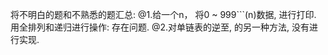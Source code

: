  将不明白的题和不熟悉的题汇总:
	@1.给一个n， 将0 ~ 999```(n)数据, 进行打印.
		用全排列和递归进行操作: 存在问题.
	@2.对单链表的逆至, 的另一种方法, 没有进行实现.
		
